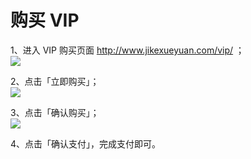 # 购买 VIP

1、进入 VIP 购买页面 <http://www.jikexueyuan.com/vip/> ；    
![](http://com-4jplus-temp.qiniudn.com/2016/07/2016-07-28_20:18:16.jpg)

2、点击「立即购买」；    
![](http://com-4jplus-temp.qiniudn.com/2016/07/2016-07-28_20:19:19.jpg)   

3、点击「确认购买」；   
![](http://com-4jplus-temp.qiniudn.com/2016/07/2016-07-28_20:20:08.jpg)  

4、点击「确认支付」，完成支付即可。
